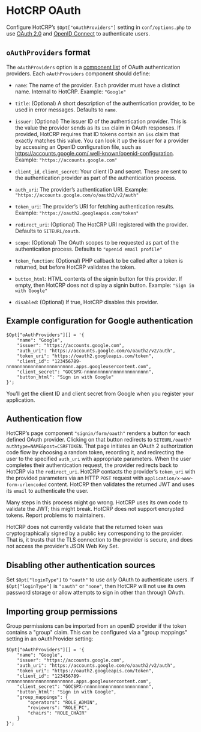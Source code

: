 # HotCRP OAuth

Configure HotCRP’s `$Opt["oAuthProviders"]` setting in `conf/options.php` to use
[OAuth 2.0][OAuth] and [OpenID Connect][] to authenticate users.

## `oAuthProviders` format

The `oAuthProviders` option is a [component list][components] of OAuth
authentication providers. Each `oAuthProviders` component should define:

* `name`: The name of the provider. Each provider must have a distinct name.
  Internal to HotCRP. Example: `"Google"`

* `title`: (Optional) A short description of the authentication provider, to
  be used in error messages. Defaults to `name`.

* `issuer`: (Optional) The issuer ID of the authentication provider. This is
  the value the provider sends as its `iss` claim in OAuth responses. If
  provided, HotCRP requires that ID tokens contain an `iss` claim that exactly
  matches this value. You can look it up the issuer for a provider by
  accessing an OpenID configuration file, such as
  https://accounts.google.com/.well-known/openid-configuration. Example:
  `"https://accounts.google.com"`

* `client_id`, `client_secret`: Your client ID and secret. These are sent to
  the authentication provider as part of the authentication process.

* `auth_uri`: The provider’s authentication URI. Example:
  `"https://accounts.google.com/o/oauth2/v2/auth"`

* `token_uri`: The provider’s URI for fetching authentication results.
  Example: `"https://oauth2.googleapis.com/token"`

* `redirect_uri`: (Optional) The HotCRP URI registered with the provider.
  Defaults to `SITEURL/oauth`.

* `scope`: (Optional) The OAuth scopes to be requested as part of the
  authentication process. Defaults to `"openid email profile"`

* `token_function`: (Optional) PHP callback to be called after a token is
  returned, but before HotCRP validates the token.

* `button_html`: HTML contents of the signin button for this provider. If
  empty, then HotCRP does not display a signin button. Example: `"Sign in with
  Google"`

* `disabled`: (Optional) If true, HotCRP disables this provider.

## Example configuration for Google authentication

```
$Opt["oAuthProviders"][] = '{
    "name": "Google",
    "issuer": "https://accounts.google.com",
    "auth_uri": "https://accounts.google.com/o/oauth2/v2/auth",
    "token_uri": "https://oauth2.googleapis.com/token",
    "client_id": "123456789-nnnnnnnnnnnnnnnnnnnnnnnnn.apps.googleusercontent.com",
    "client_secret": "GOCSPX-nnnnnnnnnnnnnnnnnnnnnnnn",
    "button_html": "Sign in with Google"
}';
```

You’ll get the client ID and client secret from Google when you register your
application.

## Authentication flow

HotCRP’s page component `"signin/form/oauth"` renders a button for each
defined OAuth provider. Clicking on that button redirects to
`SITEURL/oauth?authtype=NAME&post=CSRFTOKEN`. That page initiates an OAuth 2
authorization code flow by choosing a random token, recording it, and
redirecting the user to the specified `auth_uri` with appropriate parameters.
When the user completes their authentication request, the provider redirects
back to HotCRP via the `redirect_uri`. HotCRP contacts the provider’s
`token_uri` with the provided parameters via an HTTP `POST` request with
`application/x-www-form-urlencoded` content. HotCRP then validates the
returned JWT and uses its `email` to authenticate the user.

Many steps in this process might go wrong. HotCRP uses its own code to
validate the JWT; this might break. HotCRP does not support encrypted tokens.
Report problems to maintainers.

HotCRP does not currently validate that the returned token was
cryptographically signed by a public key corresponding to the provider. That
is, it trusts that the TLS connection to the provider is secure, and does not
access the provider’s JSON Web Key Set.

## Disabling other authentication sources

Set `$Opt["loginType"]` to `"oauth"` to use *only* OAuth to authenticate
users. If `$Opt["loginType"]` is `"oauth"` or `"none"`, then HotCRP will not
use its own password storage or allow attempts to sign in other than through
OAuth.

## Importing group permissions

Group permissions can be imported from an openID provider if the token contains
a "group" claim. This can be configured via a "group mappings" setting in an
oAuthProvider setting:

```
$Opt["oAuthProviders"][] = '{
    "name": "Google",
    "issuer": "https://accounts.google.com",
    "auth_uri": "https://accounts.google.com/o/oauth2/v2/auth",
    "token_uri": "https://oauth2.googleapis.com/token",
    "client_id": "123456789-nnnnnnnnnnnnnnnnnnnnnnnnn.apps.googleusercontent.com",
    "client_secret": "GOCSPX-nnnnnnnnnnnnnnnnnnnnnnnn",
    "button_html": "Sign in with Google",
    "group_mappings": {
        "operators": "ROLE_ADMIN",
        "reviewers": "ROLE_PC",
        "chairs": "ROLE_CHAIR"
    }
}';
```

[OAuth]: https://en.wikipedia.org/wiki/OAuth
[OpenID Connect]: https://en.wikipedia.org/wiki/OpenID
[components]: ./components.md
